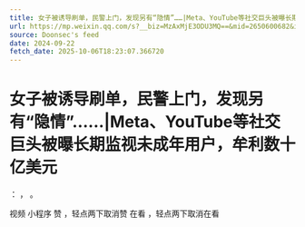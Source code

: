 ```yaml
---
title: 女子被诱导刷单，民警上门，发现另有“隐情”……|Meta、YouTube等社交巨头被曝长期监视未成年用户，牟利数十亿美元
url: https://mp.weixin.qq.com/s?__biz=MzAxMjE3ODU3MQ==&mid=2650600682&idx=1&sn=ecfdd4584134425553b7f376eb3f9189
source: Doonsec's feed
date: 2024-09-22
fetch_date: 2025-10-06T18:23:07.366720
---
```


# 女子被诱导刷单，民警上门，发现另有“隐情”……|Meta、YouTube等社交巨头被曝长期监视未成年用户，牟利数十亿美元

：
，
。

视频
小程序
赞
，轻点两下取消赞
在看
，轻点两下取消在看